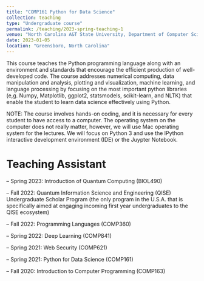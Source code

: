 ```yaml
---
title: "COMP161 Python for Data Science"
collection: teaching
type: "Undergraduate course"
permalink: /teaching/2023-spring-teaching-1
venue: "North Carolina A&T State University, Department of Computer Science"
date: 2023-01-05
location: "Greensboro, North Carolina"
---
```

This course teaches the Python programming language along with an environment and standards that encourage the efficient production of well-developed code. The course addresses numerical computing, data manipulation and analysis, plotting and visualization, machine learning, and language processing by focusing on the most important python libraries (e,g. Numpy, Matplotlib, ggplot2, statsmodels, scikit-learn, and NLTK) that enable the student to learn data science effectively using Python.

NOTE: The course involves hands-on coding, and it is necessary for every student to have access to a computer. The operating system on the computer does not really matter, however, we will use Mac operating system for the lectures. We will focus on Python 3 and use the IPython interactive development environment (IDE) or the Juypter Notebook. 

Teaching Assistant
======
–	Spring 2023: Introduction of Quantum Computing (BIOL490)

–	Fall 2022: Quantum Information Science and Engineering (QISE) Undergraduate Scholar Program (the only program in the U.S.A. that is specifically aimed at engaging incoming first year undergraduates to the QISE ecosystem)

–	Fall 2022: Programming Languages (COMP360)

–	Spring 2022: Deep Learning (COMP841)

–	Spring 2021: Web Security (COMP621)

–	Spring 2021: Python for Data Science (COMP161)

–	Fall 2020: Introduction to Computer Programming (COMP163)

